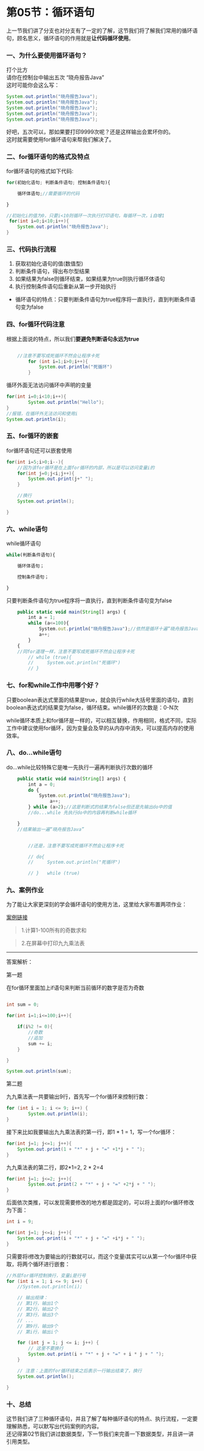 # 第05节：循环语句

上一节我们讲了分支也对分支有了一定的了解，这节我们将了解我们常用的循环语句，顾名思义，循环语句的作用就是**让代码循环使用**。

### 一、为什么要使用循环语句？

打个比方  
请你在控制台中输出五次 “晓舟报告Java”  
这时可能你会这么写：  

``` java
System.out.println("晓舟报告Java");
System.out.println("晓舟报告Java");
System.out.println("晓舟报告Java");
System.out.println("晓舟报告Java");
System.out.println("晓舟报告Java");
```

好吧，五次可以，那如果要打印9999次呢？还是这样输出会累坏你的。  
这时就需要使用for循环语句来帮我们解决了。

### 二、for循环语句的格式及特点

for循环语句的格式如下代码:  

``` js
for(初始化语句; 判断条件语句; 控制条件语句){

    循环体语句;//需要循环的代码

}
```

``` java
//初始化i的值为0，只要i<10则循环一次执行打印语句，每循环一次，i自增1
 for(int i=0;i<10;i++){
    System.out.println("晓舟报告Java");
}
```

### 三、代码执行流程

1. 获取初始化语句的值(数值型)  
2. 判断条件语句，得出布尔型结果
3. 如果结果为false则循环结束，如果结果为true则执行循环体语句
4. 执行控制条件语句后重新从第一步开始执行

* 循环语句的特点：只要判断条件语句为true程序将一直执行，直到判断条件语句变为false
  
### 四、for循环代码注意

根据上面说的特点，所以我们**要避免判断语句永远为true**

```java

    //注意不要写成死循环不然会让程序卡死
        for (int i=1;i>0;i++){
            System.out.println("死循环")
        }

```

循环外面无法访问循环中声明的变量  

``` java
for(int i=0;i<10;i++){
        System.out.println("Hello");
}
//报错，在循环外无法访问和使用i
System.out.println(i);
```

### 五、for循环的嵌套

for循环语句还可以嵌套使用

``` java
for(int i=5;i>0;i--){
    //因为该for循环是在上面for循环的内部，所以是可以访问变量i的
    for(int j=0;j<i;j++){
        System.out.print(j+" ");
    }

    //换行
    System.out.println();

}  
```

### 六、while语句

while循环语句

``` js
while(判断条件语句){

    循环体语句；

    控制条件语句；

}
```

只要判断条件语句为true程序将一直执行，直到判断条件语句变为false  

``` js
    public static void main(String[] args) {
        int a = 1;
        while (a<=100){
            System.out.println("晓舟报告Java");//依然是循环十遍“晓舟报告Java”
            a++;
        }
    {
    //同for道理一样，注意不要写成死循环不然会让程序卡死
        // while (true){
        //     System.out.println("死循环")
        // }

```

### 七、for和while工作中用哪个好？

只要boolean表达式里面的结果是true，就会执行while大括号里面的语句，直到boolean表达式的结果变为false，循环结束。while循环的次数是：0-N次  

while循环本质上和for循环是一样的，可以相互替换，作用相同，格式不同，实际工作中建议使用for循环，因为变量会及早的从内存中消失，可以提高内存的使用效率。  

### 八、do...while语句

do...while比较特殊它是唯一先执行一遍再判断执行次数的循环

```js
    public static void main(String[] args) {
        int a = 0;
        do {
            System.out.println("晓舟报告Java");
                a++;
        } while (a>2);//这是判断式的结果为false但还是先输出do中的值
        //do...while 先执行do中的内容再判断while循环

    }
    //结果输出一遍“晓舟报告Java”
```

```js

        //还是，注意不要写成死循环不然会让程序卡死

        // do{
        //     System.out.println("死循环") 

        // }   while (true)
```

### 九、案例作业

为了能让大家更深刻的学会循环语句的使用方法，这里给大家布置两项作业：

[案例链接](https://github.com/xiaozhoulee/java-examples/blob/master/02-Java%E8%AF%AD%E8%A8%80%E5%9F%BA%E7%A1%80/%E5%BE%AA%E7%8E%AF%E8%AF%AD%E5%8F%A5/xunhuan.java)

> 1.计算1-100所有的奇数求和  

> 2.在屏幕中打印九九乘法表  

---

答案解析：  

第一题  

在for循环里面加上if语句来判断当前循环的数字是否为奇数

``` java

int sum = 0;

for(int i=1;i<=100;i++){

    if(i%2 != 0){
        //奇数
        //追加
        sum += i;
    }

}

System.out.println(sum);
```

第二题  

九九乘法表一共要输出9行，首先写一个for循环来控制行数：

``` java
for (int i = 1; i <= 9; i++) {
        System.out.println(i);
}
```

接下来比如我要输出九九乘法表的第一行，即1 * 1 = 1，写一个for循环：

``` java
for(int j=1; j<=1; j++){
    System.out.print(1 + "*" + j + "=" +1*j + " ");
}
```

九九乘法表的第二行，即2*1=2, 2 * 2=4

``` java
for(int j=1; j<=2; j++){
        System.out.print(2 + "*" + j + "=" +2*j + " ");
}
```

后面依次类推，可以发现需要修改的地方都是固定的，可以将上面的for循环修改为下面：

``` java
int i = 9;

for(int j=1; j<=i; j++){
    System.out.print(i + "*" + j + "=" +i*j + " ");
}
```

只需要将i修改为要输出的行数就可以，而这个变量i其实可以从第一个for循环中获取，将两个循环进行嵌套：

``` java
//外层for循环控制换行，变量i是行号
for (int i = 1; i <= 9; i++) {
    //System.out.println(i);

    // 输出规律：
    // 第1行，输出1个
    // 第2行，输出2个
    // 第3行，输出3个
    // ...
    // 第9行，输出9个
    // 第i行，输出i个

    for (int j = 1; j <= i; j++) {
        // 这里不要换行
        System.out.print(i + "*" + j + "=" + i * j + " ");
    }

    // 注意：上面的for循环结束之后表示一行输出结束了，换行
    System.out.println();

}
```

### 十、总结

这节我们讲了三种循环语句，并且了解了每种循环语句的特点、执行流程，一定要理解熟悉，可以默写出代码案例的内容。  
还记得第02节我们讲过数据类型，下一节我们来完善一下数据类型，并且讲一讲引用类型。  
